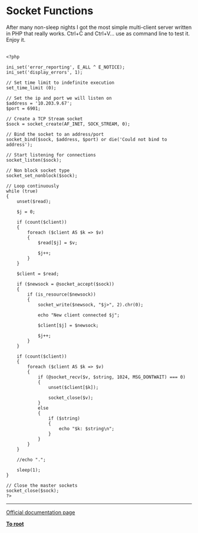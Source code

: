 # Socket Functions



After many non-sleep nights I got the most simple multi-client server written in PHP that really works. Ctrl+C and Ctrl+V... use as command line to test it. Enjoy it.<br><br>

```
<?php

ini_set('error_reporting', E_ALL ^ E_NOTICE);
ini_set('display_errors', 1);

// Set time limit to indefinite execution
set_time_limit (0);

// Set the ip and port we will listen on
$address = '10.203.9.67';
$port = 6901;

// Create a TCP Stream socket
$sock = socket_create(AF_INET, SOCK_STREAM, 0);

// Bind the socket to an address/port
socket_bind($sock, $address, $port) or die('Could not bind to address');

// Start listening for connections
socket_listen($sock);

// Non block socket type
socket_set_nonblock($sock);

// Loop continuously
while (true)
{
    unset($read);

    $j = 0;

    if (count($client))
    {
        foreach ($client AS $k => $v)
        {
            $read[$j] = $v;

            $j++;
        }
    }

    $client = $read;

    if ($newsock = @socket_accept($sock))
    {
        if (is_resource($newsock))
        {
            socket_write($newsock, "$j>", 2).chr(0);
            
            echo "New client connected $j";

            $client[$j] = $newsock;

            $j++;
        }
    }

    if (count($client))
    {
        foreach ($client AS $k => $v)
        {
            if (@socket_recv($v, $string, 1024, MSG_DONTWAIT) === 0)
            {
                unset($client[$k]);

                socket_close($v);
            }
            else
            {
                if ($string)
                {
                    echo "$k: $string\n";
                }
            }
        }
    }

    //echo ".";

    sleep(1);
}

// Close the master sockets
socket_close($sock);
?>
```
  

---

[Official documentation page](https://www.php.net/manual/en/ref.sockets.php)

**[To root](/README.md)**